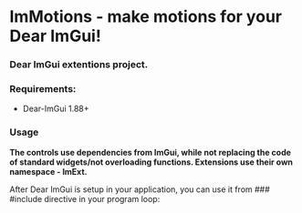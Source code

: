 ImMotions - make motions for your Dear ImGui!
=====

### Dear ImGui extentions project.

### Requirements:
 - Dear-ImGui 1.88+

### Usage

**The controls use dependencies from ImGui, while not replacing the code of standard widgets/not overloading functions.
Extensions use their own namespace - ImExt.**

After Dear ImGui is setup in your application, you can use it from ### #include directive in your program loop:
